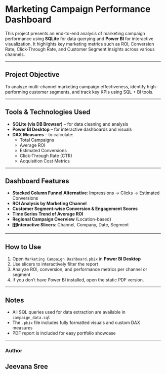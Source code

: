 # Marketing Campaign Performance Dashboard

This project presents an end-to-end analysis of marketing campaign performance using **SQLite** for data querying and **Power BI** for interactive visualization. It highlights key marketing metrics such as ROI, Conversion Rate, Click-Through Rate, and Customer Segment Insights across various channels.

---

## Project Objective

To analyze multi-channel marketing campaign effectiveness, identify high-performing customer segments, and track key KPIs using SQL + BI tools.

---

## Tools & Technologies Used

- **SQLite (via DB Browser)** – for data cleaning and analysis
- **Power BI Desktop** – for interactive dashboards and visuals
- **DAX Measures** – to calculate:
  - Total Campaigns
  - Average ROI
  - Estimated Conversions
  - Click-Through Rate (CTR)
  - Acquisition Cost Metrics

---

## Dashboard Features

- **Stacked Column Funnel Alternative**: Impressions → Clicks → Estimated Conversions  
- **ROI Analysis by Marketing Channel**  
- **Customer Segment-wise Conversion & Engagement Scores**  
- **Time Series Trend of Average ROI**  
- **Regional Campaign Overview** (Location-based)  
- 🎛**Interactive Slicers**: Channel, Company, Date, Segment  

---

## How to Use

1. Open `Marketing Campaign Dashboard.pbix` in **Power BI Desktop**
2. Use slicers to interactively filter the report
3. Analyze ROI, conversion, and performance metrics per channel or segment
4. If you don’t have Power BI installed, open the static PDF version.

---

## Notes

- All SQL queries used for data extraction are available in `campaign_data.sql`
- The `.pbix` file includes fully formatted visuals and custom DAX measures
- PDF report is included for easy portfolio showcase

---

### Author
**Jeevana Sree**  
---



